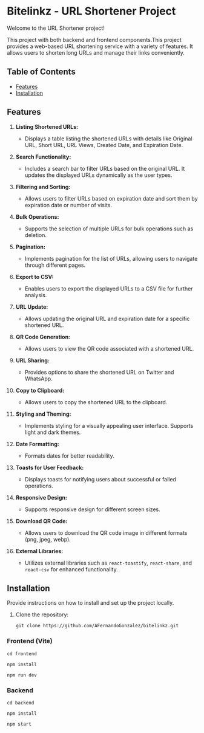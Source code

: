 # Bitelinkz - URL Shortener Project

Welcome to the URL Shortener project!

This project with both backend and frontend components.This project provides a web-based URL shortening service with a variety of features. It allows users to shorten long URLs and manage their links conveniently.

## Table of Contents

- [Features](#features)
- [Installation](#installation)

## Features

1. **Listing Shortened URLs:**

   - Displays a table listing the shortened URLs with details like Original URL, Short URL, URL Views, Created Date, and Expiration Date.

2. **Search Functionality:**

   - Includes a search bar to filter URLs based on the original URL. It updates the displayed URLs dynamically as the user types.

3. **Filtering and Sorting:**

   - Allows users to filter URLs based on expiration date and sort them by expiration date or number of visits.

4. **Bulk Operations:**

   - Supports the selection of multiple URLs for bulk operations such as deletion.

5. **Pagination:**

   - Implements pagination for the list of URLs, allowing users to navigate through different pages.

6. **Export to CSV:**

   - Enables users to export the displayed URLs to a CSV file for further analysis.

7. **URL Update:**

   - Allows updating the original URL and expiration date for a specific shortened URL.

8. **QR Code Generation:**

   - Allows users to view the QR code associated with a shortened URL.

9. **URL Sharing:**

   - Provides options to share the shortened URL on Twitter and WhatsApp.

10. **Copy to Clipboard:**

    - Allows users to copy the shortened URL to the clipboard.

11. **Styling and Theming:**

    - Implements styling for a visually appealing user interface. Supports light and dark themes.

12. **Date Formatting:**

    - Formats dates for better readability.

13. **Toasts for User Feedback:**

    - Displays toasts for notifying users about successful or failed operations.

14. **Responsive Design:**

    - Supports responsive design for different screen sizes.

15. **Download QR Code:**

    - Allows users to download the QR code image in different formats (png, jpeg, webp).

16. **External Libraries:**
    - Utilizes external libraries such as `react-toastify`, `react-share`, and `react-csv` for enhanced functionality.

## Installation

Provide instructions on how to install and set up the project locally.

1. Clone the repository:

   ```
   git clone https://github.com/AFernandoGonzalez/bitelinkz.git

   ```

### Frontend (Vite)

```
cd frontend
```
```
npm install
```
```
npm run dev

```

### Backend

```
cd backend
```
```
npm install
```
```
npm start

```
